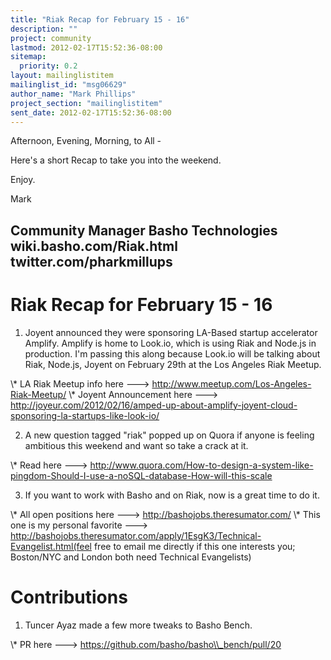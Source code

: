 ```yaml
---
title: "Riak Recap for February 15 - 16"
description: ""
project: community
lastmod: 2012-02-17T15:52:36-08:00
sitemap:
  priority: 0.2
layout: mailinglistitem
mailinglist_id: "msg06629"
author_name: "Mark Phillips"
project_section: "mailinglistitem"
sent_date: 2012-02-17T15:52:36-08:00
---
```



Afternoon, Evening, Morning, to All -

Here's a short Recap to take you into the weekend.

Enjoy.

Mark

Community Manager
Basho Technologies
wiki.basho.com/Riak.html
twitter.com/pharkmillups
--------------------------

Riak Recap for February 15 - 16
=======================

1) Joyent announced they were sponsoring LA-Based startup accelerator
Amplify. Amplify is home to Look.io, which is using Riak and Node.js in
production. I'm passing this along because Look.io will be talking about
Riak, Node.js, Joyent on February 29th at the Los Angeles Riak Meetup.

\\* LA Riak Meetup info here ---&gt;
http://www.meetup.com/Los-Angeles-Riak-Meetup/
\\* Joyent Announcement here ---&gt;
http://joyeur.com/2012/02/16/amped-up-about-amplify-joyent-cloud-sponsoring-la-startups-like-look-io/

2) A new question tagged "riak" popped up on Quora if anyone is feeling
ambitious this weekend and want so take a crack at it.

\\* Read here ---&gt;
http://www.quora.com/How-to-design-a-system-like-pingdom-Should-I-use-a-noSQL-database-How-will-this-scale

3) If you want to work with Basho and on Riak, now is a great time to do
it.

\\* All open positions here ---&gt; http://bashojobs.theresumator.com/
\\* This one is my personal favorite ---&gt;
http://bashojobs.theresumator.com/apply/1EsgK3/Technical-Evangelist.html(feel
free to email me directly if this one interests you; Boston/NYC and
London both need Technical Evangelists)

# Contributions

1) Tuncer Ayaz made a few more tweaks to Basho Bench.

\\* PR here ---&gt; https://github.com/basho/basho\\_bench/pull/20
